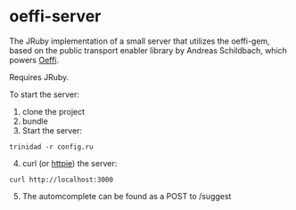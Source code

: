 oeffi-server
============

The JRuby implementation of a small server that utilizes the oeffi-gem, based on the public transport enabler library by Andreas Schildbach, which powers [Oeffi](http://oeffi.schildbach.de).

Requires JRuby.


To start the server:

1. clone the project
2. bundle
3. Start the server:
````
trinidad -r config.ru
````
4. curl (or [httpie](https://github.com/jkbr/httpie)) the server:
```
curl http://localhost:3000
```
5. The automcomplete can be found as a POST to /suggest

